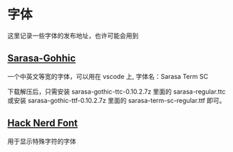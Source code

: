 # 字体

这里记录一些字体的发布地址，也许可能会用到

## [Sarasa-Gohhic](https://github.com/be5invis/Sarasa-Gothic/releases)

一个中英文等宽的字体，可以用在 vscode 上, 字体名：Sarasa Term SC

下载解压后，只需安装 sarasa-gothic-ttc-0.10.2.7z 里面的 sarasa-regular.ttc 或安装 sarasa-gothic-ttf-0.10.2.7z 里面的 sarasa-term-sc-regular.ttf 即可。

## [Hack Nerd Font](https://www.nerdfonts.com/font-downloads)

用于显示特殊字符的字体